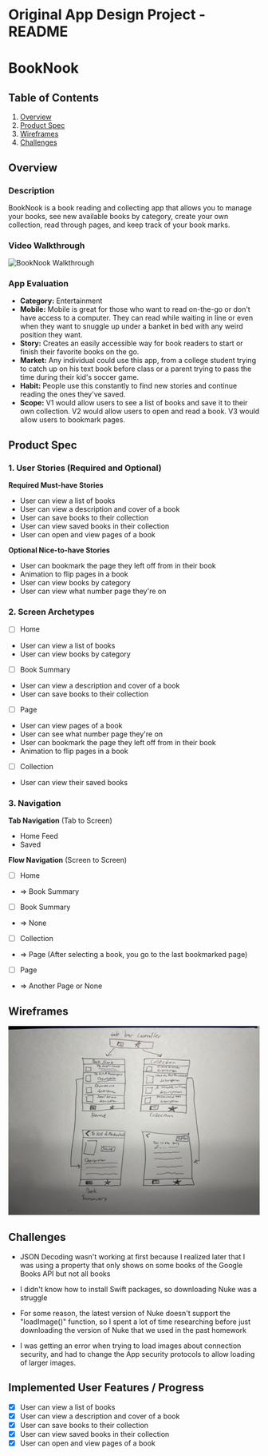 Original App Design Project - README
===

# BookNook

## Table of Contents

1. [Overview](#Overview)
2. [Product Spec](#Product-Spec)
3. [Wireframes](#Wireframes)
4. [Challenges](#Challenges)

## Overview

### Description

BookNook is a book reading and collecting app that allows you to manage your books, see new available books by category, create your own collection, read through pages, and keep track of your book marks.

### Video Walkthrough
<img src="https://github.com/caowens/hostingGifs/blob/main/Kapture%202023-11-20%20at%2016.40.13.gif" title="BookNook Walkthrough" width='' alt='BookNook Walkthrough' />

### App Evaluation

- **Category:** Entertainment
- **Mobile:** Mobile is great for those who want to read on-the-go or don't have access to a computer. They can read while waiting in line or even when they want to snuggle up under a banket in bed with any weird position they want.
- **Story:** Creates an easily accessible way for book readers to start or finish their favorite books on the go.
- **Market:** Any individual could use this app, from a college student trying to catch up on his text book before class or a parent trying to pass the time during their kid's soccer game.
- **Habit:** People use this constantly to find new stories and continue reading the ones they've saved.
- **Scope:** V1 would allow users to see a list of books and save it to their own collection. V2 would allow users to open and read a book. V3 would allow users to bookmark pages. 

## Product Spec

### 1. User Stories (Required and Optional)

**Required Must-have Stories**

* User can view a list of books
* User can view a description and cover of a book
* User can save books to their collection
* User can view saved books in their collection
* User can open and view pages of a book

**Optional Nice-to-have Stories**

* User can bookmark the page they left off from in their book
* Animation to flip pages in a book
* User can view books by category
* User can view what number page they're on

### 2. Screen Archetypes

- [ ] Home
* User can view a list of books
* User can view books by category
- [ ] Book Summary
* User can view a description and cover of a book
* User can save books to their collection
- [ ] Page
* User can view pages of a book
* User can see what number page they're on
* User can bookmark the page they left off from in their book
* Animation to flip pages in a book
- [ ] Collection
* User can view their saved books

### 3. Navigation

**Tab Navigation** (Tab to Screen)

* Home Feed
* Saved

**Flow Navigation** (Screen to Screen)

- [ ] Home
* => Book Summary
- [ ] Book Summary
* => None
- [ ] Collection
* => Page (After selecting a book, you go to the last bookmarked page)
- [ ] Page
* => Another Page or None


## Wireframes
<img src="IMG_0332.jpeg" width=600>

## Challenges 

* JSON Decoding wasn't working at first because I realized later that I was using a property that only shows on some books of the Google Books API  but not all books

* I didn't know how to install Swift packages, so downloading Nuke was a struggle

* For some reason, the latest version of Nuke doesn't support the "loadImage()" function, so I spent a lot of time researching before just downloading the version of Nuke that we used in the past homework

* I was getting an error when trying to load images about connection security, and had to change the App security protocols to allow loading of larger images.

## Implemented User Features / Progress

- [X] User can view a list of books
- [X] User can view a description and cover of a book
- [X] User can save books to their collection
- [X] User can view saved books in their collection
- [X] User can open and view pages of a book